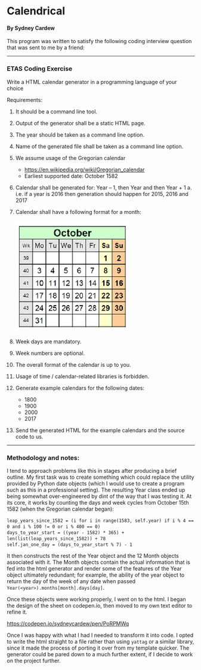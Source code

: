 # Calendrical

#### By Sydney Cardew

This program was written to satisfy the following coding interview question 
that was sent to me by a friend:

---

  ### ETAS Coding Exercise
  Write a HTML calendar generator in a programming language of your choice
  
  Requirements:    
1. It should be a command line tool.    
2. Output of the generator shall be a static HTML page.   
3. The year should be taken as a command line option.    
4. Name of the generated file shall be taken as a command line option.    
5. We assume usage of the Gregorian calendar      
    * https://en.wikipedia.org/wiki/Gregorian_calendar     
    * Earliest supported date: October 1582    
6. Calendar shall be generated for: Year – 1, then Year and then Year + 1
    a. i.e. if a year is 2016 then generation should happen for 2015, 2016 and 2017
7. Calendar shall have a following format for a month:

    !['illustration of a calendar'](Exercise_Illustration.jpg)
    
8. Week days are mandatory.
9. Week numbers are optional.
10. The overall format of the calendar is up to you.
11. Usage of time / calendar-related libraries is forbidden.
12. Generate example calendars for the following dates:
    * 1800
    * 1900
    * 2000
    * 2017
13. Send the generated HTML for the example calendars and the source code to us.

---

### Methodology and notes:

I tend to approach problems like this in stages after producing a brief outline. My first
task was to create something which could replace the utility provided by Python date objects
(which I would use to create a program such as this in a professional setting). The resulting 
Year class ended up being somewhat over-engineered by dint of the way that I was testing it. At
its core, it works by counting the days and week cycles from October 15th 1582 (when the
Gregorian calendar began):

```python3
leap_years_since_1582 = (i for i in range(1583, self.year) if i % 4 == 0 and i % 100 != 0 or i % 400 == 0)
days_to_year_start = ((year - 1582) * 365) + len(list(leap_years_since_1582)) + 78
self.jan_one_day = (days_to_year_start % 7) - 1
```

It then constructs the rest of the Year object and the 12 Month objects associated with it. The
Month objects contain the actual information that is fed into the html generator and render
some of the features of the Year object ultimately redundant; for example, the ability of the
year object to return the day of the week of any date when passed `Year(<year>).months[month].days[day]`.

Once these objects were working properly, I went on to the html. I began the design of the sheet
on codepen.io, then moved to my own text editor to refine it.

https://codepen.io/sydneycardew/pen/PoRPMWq

Once I was happy with what I had I needed to transform it into code. I opted to write the html
straight to a file rather than using `yattag` or a similar library, since it made the process
of porting it over from my template quicker. The generator could be pared down to a much further extent, if I decide
to work on the project further.